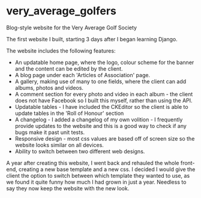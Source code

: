 # very_average_golfers
Blog-style website for the Very Average Golf Society

The first website I built, starting 3 days after I began learning Django. 

The website includes the following features:

- An updatable home page, where the logo, colour scheme for the banner and the content can be edited by the client.
- A blog page under each 'Articles of Association' page.
- A gallery, making use of many to one fields, where the client can add albums, photos and videos.
- A comment section for every photo and video in each album - the client does not have Facebook so I built this myself, rather than using the API.
- Updatable tables - I have included the CKEditor so the client is able to update tables in the 'Roll of Honour' section
- A changelog - I added a changelog of my own volition - I frequently provide updates to the website and this is a good way to check if any bugs make it past unit tests.
- Responsive design - most css values are based off of screen size so the website looks similar on all devices.
- Ability to switch between two different web designs.


A year after creating this website, I went back and rehauled the whole front-end, creating a new base template and a new css. I decided I would give the client the option to switch between which template they wanted to use, as we found it quite funny how much I had grown in just a year. Needless to say they now keep the website with the new look.
